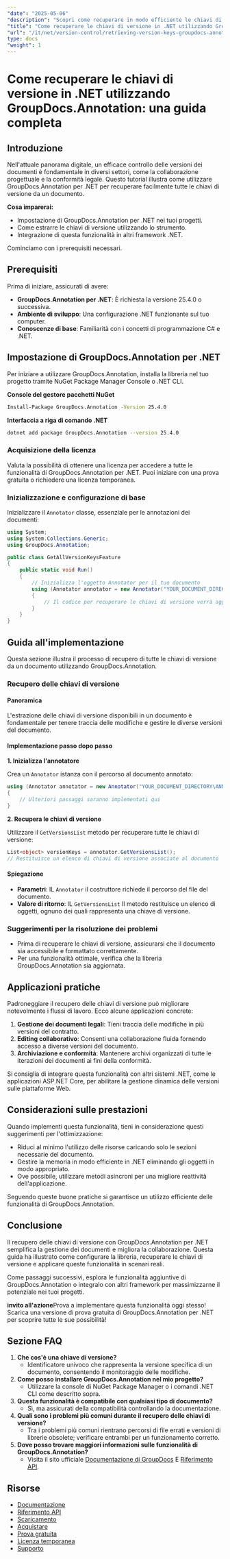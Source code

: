 ```yaml
---
"date": "2025-05-06"
"description": "Scopri come recuperare in modo efficiente le chiavi di versione dai documenti utilizzando GroupDocs.Annotation per .NET. Migliora la gestione dei documenti e la collaborazione con questa guida passo passo."
"title": "Come recuperare le chiavi di versione in .NET utilizzando GroupDocs.Annotation&#58; una guida completa"
"url": "/it/net/version-control/retrieving-version-keys-groupdocs-annotation-dotnet/"
type: docs
"weight": 1
---
```


# Come recuperare le chiavi di versione in .NET utilizzando GroupDocs.Annotation: una guida completa

## Introduzione

Nell'attuale panorama digitale, un efficace controllo delle versioni dei documenti è fondamentale in diversi settori, come la collaborazione progettuale e la conformità legale. Questo tutorial illustra come utilizzare GroupDocs.Annotation per .NET per recuperare facilmente tutte le chiavi di versione da un documento.

**Cosa imparerai:**
- Impostazione di GroupDocs.Annotation per .NET nei tuoi progetti.
- Come estrarre le chiavi di versione utilizzando lo strumento.
- Integrazione di questa funzionalità in altri framework .NET.

Cominciamo con i prerequisiti necessari.

## Prerequisiti

Prima di iniziare, assicurati di avere:
- **GroupDocs.Annotation per .NET**: È richiesta la versione 25.4.0 o successiva.
- **Ambiente di sviluppo**: Una configurazione .NET funzionante sul tuo computer.
- **Conoscenze di base**: Familiarità con i concetti di programmazione C# e .NET.

## Impostazione di GroupDocs.Annotation per .NET

Per iniziare a utilizzare GroupDocs.Annotation, installa la libreria nel tuo progetto tramite NuGet Package Manager Console o .NET CLI.

**Console del gestore pacchetti NuGet**
```bash
Install-Package GroupDocs.Annotation -Version 25.4.0
```

**Interfaccia a riga di comando .NET**
```bash
dotnet add package GroupDocs.Annotation --version 25.4.0
```

### Acquisizione della licenza

Valuta la possibilità di ottenere una licenza per accedere a tutte le funzionalità di GroupDocs.Annotation per .NET. Puoi iniziare con una prova gratuita o richiedere una licenza temporanea.

### Inizializzazione e configurazione di base

Inizializzare il `Annotator` classe, essenziale per le annotazioni dei documenti:

```csharp
using System;
using System.Collections.Generic;
using GroupDocs.Annotation;

public class GetAllVersionKeysFeature
{
    public static void Run()
    {
        // Inizializza l'oggetto Annotator per il tuo documento
        using (Annotator annotator = new Annotator("YOUR_DOCUMENT_DIRECTORY\ANNOTATED_WITH_VERSIONS"))
        {
            // Il codice per recuperare le chiavi di versione verrà aggiunto qui
        }
    }
}
```

## Guida all'implementazione

Questa sezione illustra il processo di recupero di tutte le chiavi di versione da un documento utilizzando GroupDocs.Annotation.

### Recupero delle chiavi di versione

#### Panoramica

L'estrazione delle chiavi di versione disponibili in un documento è fondamentale per tenere traccia delle modifiche e gestire le diverse versioni del documento.

#### Implementazione passo dopo passo

**1. Inizializza l'annotatore**

Crea un `Annotator` istanza con il percorso al documento annotato:

```csharp
using (Annotator annotator = new Annotator("YOUR_DOCUMENT_DIRECTORY\ANNOTATED_WITH_VERSIONS"))
{
    // Ulteriori passaggi saranno implementati qui
}
```

**2. Recupera le chiavi di versione**

Utilizzare il `GetVersionsList` metodo per recuperare tutte le chiavi di versione:

```csharp
List<object> versionKeys = annotator.GetVersionsList();
// Restituisce un elenco di chiavi di versione associate al documento
```

#### Spiegazione
- **Parametri**: IL `Annotator` il costruttore richiede il percorso del file del documento.
- **Valore di ritorno**: IL `GetVersionsList` Il metodo restituisce un elenco di oggetti, ognuno dei quali rappresenta una chiave di versione.

### Suggerimenti per la risoluzione dei problemi

- Prima di recuperare le chiavi di versione, assicurarsi che il documento sia accessibile e formattato correttamente.
- Per una funzionalità ottimale, verifica che la libreria GroupDocs.Annotation sia aggiornata.

## Applicazioni pratiche

Padroneggiare il recupero delle chiavi di versione può migliorare notevolmente i flussi di lavoro. Ecco alcune applicazioni concrete:

1. **Gestione dei documenti legali**: Tieni traccia delle modifiche in più versioni del contratto.
2. **Editing collaborativo**: Consenti una collaborazione fluida fornendo accesso a diverse versioni del documento.
3. **Archiviazione e conformità**: Mantenere archivi organizzati di tutte le iterazioni dei documenti ai fini della conformità.

Si consiglia di integrare questa funzionalità con altri sistemi .NET, come le applicazioni ASP.NET Core, per abilitare la gestione dinamica delle versioni sulle piattaforme Web.

## Considerazioni sulle prestazioni

Quando implementi questa funzionalità, tieni in considerazione questi suggerimenti per l'ottimizzazione:

- Riduci al minimo l'utilizzo delle risorse caricando solo le sezioni necessarie del documento.
- Gestire la memoria in modo efficiente in .NET eliminando gli oggetti in modo appropriato.
- Ove possibile, utilizzare metodi asincroni per una migliore reattività dell'applicazione.

Seguendo queste buone pratiche si garantisce un utilizzo efficiente delle funzionalità di GroupDocs.Annotation.

## Conclusione

Il recupero delle chiavi di versione con GroupDocs.Annotation per .NET semplifica la gestione dei documenti e migliora la collaborazione. Questa guida ha illustrato come configurare la libreria, recuperare le chiavi di versione e applicare queste funzionalità in scenari reali.

Come passaggi successivi, esplora le funzionalità aggiuntive di GroupDocs.Annotation o integralo con altri framework per massimizzarne il potenziale nei tuoi progetti.

**invito all'azione**Prova a implementare questa funzionalità oggi stesso! Scarica una versione di prova gratuita di GroupDocs.Annotation per .NET per scoprire tutte le sue possibilità!

## Sezione FAQ

1. **Che cos'è una chiave di versione?**
   - Identificatore univoco che rappresenta la versione specifica di un documento, consentendo il monitoraggio delle modifiche.
2. **Come posso installare GroupDocs.Annotation nel mio progetto?**
   - Utilizzare la console di NuGet Package Manager o i comandi .NET CLI come descritto sopra.
3. **Questa funzionalità è compatibile con qualsiasi tipo di documento?**
   - Sì, ma assicurati della compatibilità controllando la documentazione.
4. **Quali sono i problemi più comuni durante il recupero delle chiavi di versione?**
   - Tra i problemi più comuni rientrano percorsi di file errati e versioni di librerie obsolete; verificare entrambi per un funzionamento corretto.
5. **Dove posso trovare maggiori informazioni sulle funzionalità di GroupDocs.Annotation?**
   - Visita il sito ufficiale [Documentazione di GroupDocs](https://docs.groupdocs.com/annotation/net/) E [Riferimento API](https://reference.groupdocs.com/annotation/net/).

## Risorse
- [Documentazione](https://docs.groupdocs.com/annotation/net/)
- [Riferimento API](https://reference.groupdocs.com/annotation/net/)
- [Scaricamento](https://releases.groupdocs.com/annotation/net/)
- [Acquistare](https://purchase.groupdocs.com/buy)
- [Prova gratuita](https://releases.groupdocs.com/annotation/net/)
- [Licenza temporanea](https://purchase.groupdocs.com/temporary-license/)
- [Supporto](https://forum.groupdocs.com/c/annotation/)